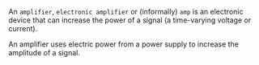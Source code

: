 An `amplifier`, `electronic amplifier` or (informally) `amp` is an electronic device that can increase the power of a signal (a time-varying voltage or current).

An amplifier uses electric power from a power supply to increase the amplitude of a signal.
